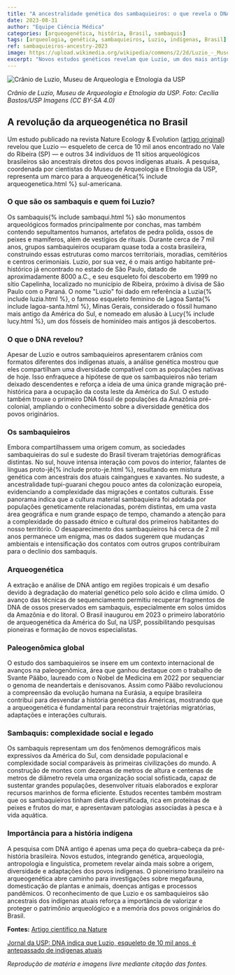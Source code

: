 ```yaml
---
title: "A ancestralidade genética dos sambaquieiros: o que revela o DNA de Luzio"
date: 2023-08-31
author: "Equipe Ciência Médica"
categories: [arqueogenética, história, Brasil, sambaquis]
tags: [arqueologia, genética, sambaquieiros, Luzio, indígenas, Brasil]
ref: sambaquieiros-ancestry-2023
image: https://upload.wikimedia.org/wikipedia/commons/2/2d/Luzio_-_Museu_de_Arqueologia_e_Etnologia_da_USP.jpg
excerpt: "Novos estudos genéticos revelam que Luzio, um dos mais antigos habitantes do Brasil, e os povos sambaquieiros são ancestrais diretos dos indígenas atuais."
---
```


![Crânio de Luzio, Museu de Arqueologia e Etnologia da USP](https://upload.wikimedia.org/wikipedia/commons/2/2d/Luzio_-_Museu_de_Arqueologia_e_Etnologia_da_USP.jpg)

*Crânio de Luzio, Museu de Arqueologia e Etnologia da USP. Foto: Cecília Bastos/USP Imagens (CC BY-SA 4.0)*

## A revolução da arqueogenética no Brasil

Um estudo publicado na revista Nature Ecology & Evolution ([artigo original](https://www.nature.com/articles/s41559-023-02114-9)) revelou que Luzio — esqueleto de cerca de 10 mil anos encontrado no Vale do Ribeira (SP) — e outros 34 indivíduos de 11 sítios arqueológicos brasileiros são ancestrais diretos dos povos indígenas atuais. A pesquisa, coordenada por cientistas do Museu de Arqueologia e Etnologia da USP, representa um marco para a arqueogenética{% include arqueogenetica.html %} sul-americana.

### O que são os sambaquis e quem foi Luzio?

Os sambaquis{% include sambaqui.html %} são monumentos arqueológicos formados principalmente por conchas, mas também contendo sepultamentos humanos, artefatos de pedra polida, ossos de peixes e mamíferos, além de vestígios de rituais. Durante cerca de 7 mil anos, grupos sambaquieiros ocuparam quase toda a costa brasileira, construindo essas estruturas como marcos territoriais, moradias, cemitérios e centros cerimoniais. Luzio, por sua vez, é o mais antigo habitante pré-histórico já encontrado no estado de São Paulo, datado de aproximadamente 8000 a.C., e seu esqueleto foi descoberto em 1999 no sítio Capelinha, localizado no município de Ribeira, próximo à divisa de São Paulo com o Paraná. O nome "Luzio" foi dado em referência a Luzia{% include luzia.html %}, o famoso esqueleto feminino de Lagoa Santa{% include lagoa-santa.html %}, Minas Gerais, considerado o fóssil humano mais antigo da América do Sul, e nomeado em alusão à Lucy{% include lucy.html %}, um dos fósseis de hominídeo mais antigos já descobertos.

### O que o DNA revelou?

Apesar de Luzio e outros sambaquieiros apresentarem crânios com formatos diferentes dos indígenas atuais, a análise genética mostrou que eles compartilham uma diversidade compatível com as populações nativas de hoje. Isso enfraquece a hipótese de que os sambaquieiros não teriam deixado descendentes e reforça a ideia de uma única grande migração pré-histórica para a ocupação da costa leste da América do Sul. O estudo também trouxe o primeiro DNA fóssil de populações da Amazônia pré-colonial, ampliando o conhecimento sobre a diversidade genética dos povos originários.

### Os sambaquieiros

Embora compartilhassem uma origem comum, as sociedades sambaquieiras do sul e sudeste do Brasil tiveram trajetórias demográficas distintas. No sul, houve intensa interação com povos do interior, falantes de línguas proto-jê{% include proto-je.html %}, resultando em mistura genética com ancestrais dos atuais caingangues e xavantes. No sudeste, a ancestralidade tupi-guarani chegou pouco antes da colonização europeia, evidenciando a complexidade das migrações e contatos culturais. Esse panorama indica que a cultura material sambaquieira foi adotada por populações geneticamente relacionadas, porém distintas, em uma vasta área geográfica e num grande espaço de tempo, chamando a atenção para a complexidade do passado étnico e cultural dos primeiros habitantes do nosso território. O desaparecimento dos sambaquieiros há cerca de 2 mil anos permanece um enigma, mas os dados sugerem que mudanças ambientais e intensificação dos contatos com outros grupos contribuíram para o declínio dos sambaquis.

### Arqueogenética

A extração e análise de DNA antigo em regiões tropicais é um desafio devido à degradação do material genético pelo solo ácido e clima úmido. O avanço das técnicas de sequenciamento permitiu recuperar fragmentos de DNA de ossos preservados em sambaquis, especialmente em solos úmidos da Amazônia e do litoral. O Brasil inaugurou em 2023 o primeiro laboratório de arqueogenética da América do Sul, na USP, possibilitando pesquisas pioneiras e formação de novos especialistas.

### Paleogenômica global

O estudo dos sambaquieiros se insere em um contexto internacional de avanços na paleogenômica, área que ganhou destaque com o trabalho de Svante Pääbo, laureado com o Nobel de Medicina em 2022 por sequenciar o genoma de neandertais e denisovanos. Assim como Pääbo revolucionou a compreensão da evolução humana na Eurásia, a equipe brasileira contribui para desvendar a história genética das Américas, mostrando que a arqueogenética é fundamental para reconstruir trajetórias migratórias, adaptações e interações culturais.

### Sambaquis: complexidade social e legado

Os sambaquis representam um dos fenômenos demográficos mais expressivos da América do Sul, com densidade populacional e complexidade social comparáveis às primeiras civilizações do mundo. A construção de montes com dezenas de metros de altura e centenas de metros de diâmetro revela uma organização social sofisticada, capaz de sustentar grandes populações, desenvolver rituais elaborados e explorar recursos marinhos de forma eficiente. Estudos recentes também mostram que os sambaquieiros tinham dieta diversificada, rica em proteínas de peixes e frutos do mar, e apresentavam patologias associadas à pesca e à vida aquática.

### Importância para a história indígena

A pesquisa com DNA antigo é apenas uma peça do quebra-cabeça da pré-história brasileira. Novos estudos, integrando genética, arqueologia, antropologia e linguística, prometem revelar ainda mais sobre a origem, diversidade e adaptações dos povos indígenas. O pioneirismo brasileiro na arqueogenética abre caminho para investigações sobre megafauna, domesticação de plantas e animais, doenças antigas e processos pandêmicos. O reconhecimento de que Luzio e os sambaquieiros são ancestrais dos indígenas atuais reforça a importância de valorizar e proteger o patrimônio arqueológico e a memória dos povos originários do Brasil.

**Fontes:**
[Artigo científico na Nature](https://www.nature.com/articles/s41559-023-02114-9)

[Jornal da USP: DNA indica que Luzio, esqueleto de 10 mil anos, é antepassado de indígenas atuais](https://jornal.usp.br/ciencias/dna-indica-que-luzio-esqueleto-de-10-mil-anos-e-antepassado-de-indigenas-atuais/)

*Reprodução de matéria e imagens livre mediante citação das fontes.*
